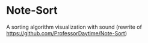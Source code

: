# Note-Sort
A sorting algorithm visualization with sound (rewrite of https://github.com/ProfessorDaytime/Note-Sort)
